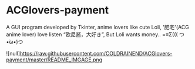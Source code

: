 # ACGlovers-payment
A GUI program developed by Tkinter, anime lovers like cute  Loli, '肥宅'(ACG anime lover) love listen “欧尼酱，大好き”, But Loli wants money..  =≡Σ((( つ•̀ω•́)つ

![null]https://raw.githubusercontent.com/COLDRAINEND/ACGlovers-payment/master/README_IMGAGE.png

